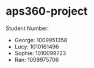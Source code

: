 # aps360-project
Student Number:
- George: 1009951358
- Lucy: 1010161496
- Sophie: 1010099723
- Ran: 1009975706
  
